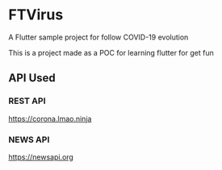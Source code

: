 #  FTVirus

A Flutter sample project for follow COVID-19 evolution

This is a project made as a POC for learning flutter for get fun

## API Used  

### REST API 

https://corona.lmao.ninja

### NEWS API

https://newsapi.org

#

